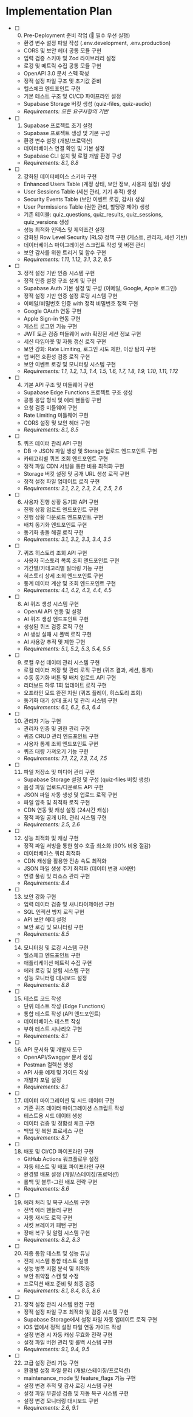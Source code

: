 # Implementation Plan

- [ ] 0. Pre-Deployment 준비 작업 (🚨 필수 우선 실행)
  - 환경 변수 설정 파일 작성 (.env.development, .env.production)
  - CORS 및 보안 헤더 공통 모듈 구현
  - 입력 검증 스키마 및 Zod 라이브러리 설정
  - 로깅 및 메트릭 수집 공통 모듈 구현
  - OpenAPI 3.0 문서 스펙 작성
  - 정적 설정 파일 구조 및 초기값 준비
  - 헬스체크 엔드포인트 구현
  - 기본 테스트 구조 및 CI/CD 파이프라인 설정
  - Supabase Storage 버킷 생성 (quiz-files, quiz-audio)
  - _Requirements: 모든 요구사항의 기반_

- [ ] 1. Supabase 프로젝트 초기 설정
  - Supabase 프로젝트 생성 및 기본 구성
  - 환경 변수 설정 (개발/프로덕션)
  - 데이터베이스 연결 확인 및 기본 설정
  - Supabase CLI 설치 및 로컬 개발 환경 구성
  - _Requirements: 8.1, 8.8_

- [ ] 2. 강화된 데이터베이스 스키마 구현
  - Enhanced Users Table (계정 상태, 보안 정보, 사용자 설정) 생성
  - User Sessions Table (세션 관리, 기기 추적) 생성
  - Security Events Table (보안 이벤트 로깅, 감사) 생성
  - User Permissions Table (권한 관리, 할당량 제어) 생성
  - 기존 테이블: quiz_questions, quiz_results, quiz_sessions, quiz_versions 생성
  - 성능 최적화 인덱스 및 제약조건 설정
  - 강화된 Row Level Security (RLS) 정책 구현 (게스트, 관리자, 세션 기반)
  - 데이터베이스 마이그레이션 스크립트 작성 및 버전 관리
  - 보안 감사를 위한 트리거 및 함수 구현
  - _Requirements: 1.11, 1.12, 3.1, 3.2, 8.5_

- [ ] 3. 정적 설정 기반 인증 시스템 구현
  - 정적 인증 설정 구조 설계 및 구현
  - Supabase Auth 기본 설정 및 구성 (이메일, Google, Apple 로그인)
  - 정적 설정 기반 인증 설정 로딩 시스템 구현
  - 이메일/비밀번호 인증 with 정적 비밀번호 정책 구현
  - Google OAuth 연동 구현
  - Apple Sign-in 연동 구현
  - 게스트 로그인 기능 구현
  - JWT 토큰 검증 미들웨어 with 확장된 세션 정보 구현
  - 세션 타임아웃 및 자동 갱신 로직 구현
  - 보안 강화: Rate Limiting, 로그인 시도 제한, 이상 탐지 구현
  - 앱 버전 호환성 검증 로직 구현
  - 보안 이벤트 로깅 및 모니터링 시스템 구현
  - _Requirements: 1.1, 1.2, 1.3, 1.4, 1.5, 1.6, 1.7, 1.8, 1.9, 1.10, 1.11, 1.12_

- [ ] 4. 기본 API 구조 및 미들웨어 구현
  - Supabase Edge Functions 프로젝트 구조 생성
  - 공통 응답 형식 및 에러 핸들링 구현
  - 요청 검증 미들웨어 구현
  - Rate Limiting 미들웨어 구현
  - CORS 설정 및 보안 헤더 구현
  - _Requirements: 8.1, 8.5_

- [ ] 5. 퀴즈 데이터 관리 API 구현
  - DB → JSON 파일 생성 및 Storage 업로드 엔드포인트 구현
  - 카테고리별 퀴즈 조회 엔드포인트 구현
  - 정적 파일 CDN 서빙을 통한 비용 최적화 구현
  - Storage 버킷 설정 및 공개 URL 생성 로직 구현
  - 정적 설정 파일 업데이트 로직 구현
  - _Requirements: 2.1, 2.2, 2.3, 2.4, 2.5, 2.6_

- [ ] 6. 사용자 진행 상황 동기화 API 구현
  - 진행 상황 업로드 엔드포인트 구현
  - 진행 상황 다운로드 엔드포인트 구현
  - 배치 동기화 엔드포인트 구현
  - 동기화 충돌 해결 로직 구현
  - _Requirements: 3.1, 3.2, 3.3, 3.4, 3.5_

- [ ] 7. 퀴즈 히스토리 조회 API 구현
  - 사용자 히스토리 목록 조회 엔드포인트 구현
  - 기간별/카테고리별 필터링 기능 구현
  - 히스토리 상세 조회 엔드포인트 구현
  - 통계 데이터 계산 및 조회 엔드포인트 구현
  - _Requirements: 4.1, 4.2, 4.3, 4.4, 4.5_

- [ ] 8. AI 퀴즈 생성 시스템 구현
  - OpenAI API 연동 및 설정
  - AI 퀴즈 생성 엔드포인트 구현
  - 생성된 퀴즈 검증 로직 구현
  - AI 생성 실패 시 폴백 로직 구현
  - AI 사용량 추적 및 제한 구현
  - _Requirements: 5.1, 5.2, 5.3, 5.4, 5.5_

- [ ] 9. 로컬 우선 데이터 관리 시스템 구현
  - 로컬 데이터 저장 및 관리 로직 구현 (퀴즈 결과, 세션, 통계)
  - 수동 동기화 버튼 및 배치 업로드 API 구현
  - 리더보드 하루 1회 업데이트 로직 구현
  - 오프라인 모드 완전 지원 (퀴즈 플레이, 히스토리 조회)
  - 동기화 대기 상태 표시 및 관리 시스템 구현
  - _Requirements: 6.1, 6.2, 6.3, 6.4_

- [ ] 10. 관리자 기능 구현
  - 관리자 인증 및 권한 관리 구현
  - 퀴즈 CRUD 관리 엔드포인트 구현
  - 사용자 통계 조회 엔드포인트 구현
  - 퀴즈 대량 가져오기 기능 구현
  - _Requirements: 7.1, 7.2, 7.3, 7.4, 7.5_

- [ ] 11. 파일 저장소 및 미디어 관리 구현
  - Supabase Storage 설정 및 구성 (quiz-files 버킷 생성)
  - 음성 파일 업로드/다운로드 API 구현
  - JSON 파일 자동 생성 및 업로드 로직 구현
  - 파일 압축 및 최적화 로직 구현
  - CDN 연동 및 캐싱 설정 (24시간 캐싱)
  - 정적 파일 공개 URL 관리 시스템 구현
  - _Requirements: 2.5, 2.6_

- [ ] 12. 성능 최적화 및 캐싱 구현
  - 정적 파일 서빙을 통한 함수 호출 최소화 (90% 비용 절감)
  - 데이터베이스 쿼리 최적화
  - CDN 캐싱을 활용한 전송 속도 최적화
  - JSON 파일 생성 주기 최적화 (데이터 변경 시에만)
  - 연결 풀링 및 리소스 관리 구현
  - _Requirements: 8.4_

- [ ] 13. 보안 강화 구현
  - 입력 데이터 검증 및 새니타이제이션 구현
  - SQL 인젝션 방지 로직 구현
  - API 보안 헤더 설정
  - 보안 로깅 및 모니터링 구현
  - _Requirements: 8.5_

- [ ] 14. 모니터링 및 로깅 시스템 구현
  - 헬스체크 엔드포인트 구현
  - 애플리케이션 메트릭 수집 구현
  - 에러 로깅 및 알림 시스템 구현
  - 성능 모니터링 대시보드 설정
  - _Requirements: 8.8_

- [ ] 15. 테스트 코드 작성
  - 단위 테스트 작성 (Edge Functions)
  - 통합 테스트 작성 (API 엔드포인트)
  - 데이터베이스 테스트 작성
  - 부하 테스트 시나리오 구현
  - _Requirements: 8.1_

- [ ] 16. API 문서화 및 개발자 도구
  - OpenAPI/Swagger 문서 생성
  - Postman 컬렉션 생성
  - API 사용 예제 및 가이드 작성
  - 개발자 포털 설정
  - _Requirements: 8.1_

- [ ] 17. 데이터 마이그레이션 및 시드 데이터 구현
  - 기존 퀴즈 데이터 마이그레이션 스크립트 작성
  - 테스트용 시드 데이터 생성
  - 데이터 검증 및 정합성 체크 구현
  - 백업 및 복원 프로세스 구현
  - _Requirements: 8.7_

- [ ] 18. 배포 및 CI/CD 파이프라인 구현
  - GitHub Actions 워크플로우 설정
  - 자동 테스트 및 배포 파이프라인 구현
  - 환경별 배포 설정 (개발/스테이징/프로덕션)
  - 롤백 및 블루-그린 배포 전략 구현
  - _Requirements: 8.6_

- [ ] 19. 에러 처리 및 복구 시스템 구현
  - 전역 에러 핸들러 구현
  - 자동 재시도 로직 구현
  - 서킷 브레이커 패턴 구현
  - 장애 복구 및 알림 시스템 구현
  - _Requirements: 8.2, 8.3_

- [ ] 20. 최종 통합 테스트 및 성능 튜닝
  - 전체 시스템 통합 테스트 실행
  - 성능 병목 지점 분석 및 최적화
  - 보안 취약점 스캔 및 수정
  - 프로덕션 배포 준비 및 최종 검증
  - _Requirements: 8.1, 8.4, 8.5, 8.6_

- [ ] 21. 정적 설정 관리 시스템 완전 구현
  - 정적 설정 파일 구조 최적화 및 검증 시스템 구현
  - Supabase Storage에서 설정 파일 자동 업데이트 로직 구현
  - iOS 앱에서 정적 설정 파일 연동 가이드 작성
  - 설정 변경 시 자동 캐싱 무효화 전략 구현
  - 설정 파일 버전 관리 및 롤백 시스템 구현
  - _Requirements: 9.1, 9.4, 9.5_

- [ ] 22. 고급 설정 관리 기능 구현
  - 환경별 설정 파일 분리 (개발/스테이징/프로덕션)
  - maintenance_mode 및 feature_flags 기능 구현
  - 설정 변경 추적 및 감사 로깅 시스템 구현
  - 설정 파일 무결성 검증 및 자동 복구 시스템 구현
  - 설정 변경 모니터링 대시보드 구현
  - _Requirements: 2.6, 9.1_